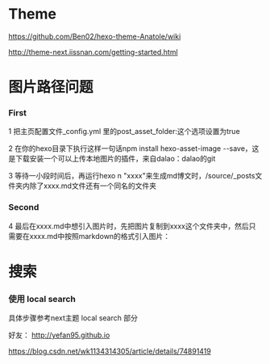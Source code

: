 # Theme

https://github.com/Ben02/hexo-theme-Anatole/wiki

http://theme-next.iissnan.com/getting-started.html

# 图片路径问题

### First
1 把主页配置文件_config.yml 里的post_asset_folder:这个选项设置为true

2 在你的hexo目录下执行这样一句话npm install hexo-asset-image --save，这是下载安装一个可以上传本地图片的插件，来自dalao：dalao的git

3 等待一小段时间后，再运行hexo n "xxxx"来生成md博文时，/source/_posts文件夹内除了xxxx.md文件还有一个同名的文件夹

### Second
4 最后在xxxx.md中想引入图片时，先把图片复制到xxxx这个文件夹中，然后只需要在xxxx.md中按照markdown的格式引入图片：

# 搜索
### 使用 local search
具体步骤参考next主题 local search 部分

好友：
http://yefan95.github.io

https://blog.csdn.net/wk1134314305/article/details/74891419
